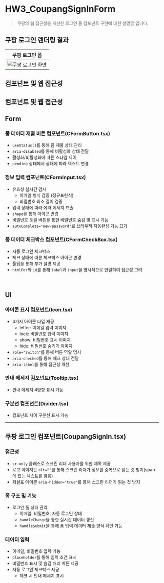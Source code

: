 # HW3_CoupangSignInForm

> 쿠팡의 웹 접근성을 개선한 로그인 폼 컴포넌트 구현에 대한 설명글 입니다.


## 쿠팡 로그인 렌더링 결과
| 쿠팡 로그인 폼 |
|:---:|
| ![쿠팡 로그인 화면](https://github.com/user-attachments/assets/43336b4f-d3f9-434a-95e4-711d750cf0c7) |
## 컴포넌트 및 웹 접근성

## 컴포넌트 및 웹 접근성

## Form

### 폼 데이터 제출 버튼 컴포넌트(CFormButton.tsx)

- `useStatus()`를 통해 폼 제풀 상태 관리
- `aria-disabled`를 통해 비활성화 상태 전달
- 활성화/비활성화에 따른 스타일 제어
- `pending` 상태에서 상태에 따라 텍스트 변경

### 정보 입력 컴포넌트(CFormInput.tsx)

- 유효성 실시간 검사
  - 이메일 형식 검증 (정규표현식)
  - 비밀번호 최소 길이 검증
- 입력 상태에 따라 에러 메세지 표출
- `shape`을 통해 아이콘 변경
- 비밀번호 토글 버튼을 통한 비밀번호 숨김 및 표시 기능
- `autoComplete="new-password"`로 브라우저 자동완성 기능 끄기

### 폼 데이터 체크박스 컴포넌트(CFormCheckBox.tsx)

- 자동 로그인 체크박스
- 체크 상태에 따른 체크박스 아이콘 변경
- 툴팁을 통해 부가 설명 제공
- `htmlFor`와 `id`를 통해 `label`과 `input`을 명시적으로 연결하여 접근성 고려

<br>

## UI

### 아이콘 표시 컴포넌트(Icon.tsx)

- 4가지 아이콘 타입 제공
  - letter: 이메일 입력 이미지
  - lock: 비밀번호 입력 이미지
  - show: 비밀번호 표시 이미지
  - hide: 비밀번호 숨기기 이미지
- `role="switch"`를 통해 버튼 역할 명시
- `aria-checked`를 통해 체크 상태 전달
- `aria-label`를 통해 접근성 개선

### 안내 메세지 컴포넌트(Tooltip.tsx)

- 안내 메세지 4방향 표시 가능

### 구분선 컴포넌트(Divider.tsx)

- 컴포넌트 사이 구분선 표시 가능

<hr/>

## 쿠팡 로그인 컴포넌트(CoupangSignIn.tsx)

### 접근성

- `sr-only` 클래스로 스크린 리더 사용자를 위한 제목 제공
- 로고 이미지는 `alt=""`를 통해 스크린 리더가 정보를 중복으로 읽는 것 방지(span에 있는 텍스트를 읽음)
- 화살표 아이콘 `aria-hidden="true"`를 통해 스크린 리더가 읽는 것 방지

### 폼 구조 및 기능

- 로그인 폼 상태 관리
  - 이메일, 비밀번호, 자동 로그인 상태
  - `handleChange`을 통한 실시간 데이터 갱신
  - `handleSubmit`을 통해 폼 입력 데이터 제출 양식 확인 가능

### 데이터 입력

- 이메일, 비밀번호 입력 가능
- `placeholder`를 통해 입력 조건 표시
- 비밀번호 표시 및 숨김 처리 버튼 제공
- 자동 로그인 체크박스 제공
  - 체크 시 안내 메세지 표시
